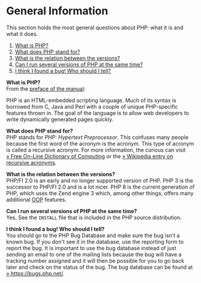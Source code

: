 General Information
===================

This section holds the most general questions about PHP: what it is and
what it does.

1.  [What is PHP?](#faq.general.what)
2.  [What does PHP stand for?](#faq.general.acronym)
3.  [What is the relation between the
    versions?](#faq.general.relation-versions)
4.  [Can I run several versions of PHP at the same
    time?](#faq.general.running-concurent)
5.  [I think I found a bug! Who should I tell?](#faq.general.bug)

**What is PHP?**  
From the <a href="/preface.html" class="link">preface of the manual</a>:

PHP is an HTML-embedded scripting language. Much of its syntax is
borrowed from C, Java and Perl with a couple of unique PHP-specific
features thrown in. The goal of the language is to allow web developers
to write dynamically generated pages quickly.

<!-- -->

**What does PHP stand for?**  
PHP stands for *PHP: Hypertext Preprocessor*. This confuses many people
because the first word of the acronym is the acronym. This type of
acronym is called a recursive acronym. For more information, the curious
can visit
<a href="http://foldoc.org/" class="link external">» Free On-Line Dictionary of Computing</a>
or the
<a href="http://en.wikipedia.org/wiki/Recursive_acronym" class="link external">» Wikipedia entry on recursive acronyms</a>.

<!-- -->

**What is the relation between the versions?**  
PHP/FI 2.0 is an early and no longer supported version of PHP. PHP 3 is
the successor to PHP/FI 2.0 and is a lot nicer. PHP 8 is the current
generation of PHP, which uses the Zend engine 3 which, among other
things, offers many additional
<a href="/language/oop5.html" class="link">OOP</a> features.

<!-- -->

**Can I run several versions of PHP at the same time?**  
Yes. See the `INSTALL` file that is included in the PHP source
distribution.

<!-- -->

**I think I found a bug! Who should I tell?**  
You should go to the PHP Bug Database and make sure the bug isn't a
known bug. If you don't see it in the database, use the reporting form
to report the bug. It is important to use the bug database instead of
just sending an email to one of the mailing lists because the bug will
have a tracking number assigned and it will then be possible for you to
go back later and check on the status of the bug. The bug database can
be found at
<a href="https://bugs.php.net/" class="link external">» https://bugs.php.net/</a>.
